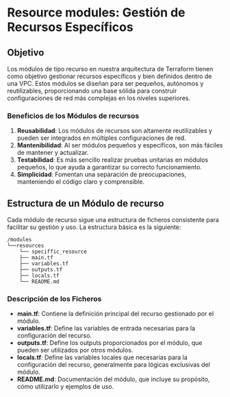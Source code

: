 # Resource modules: Gestión de Recursos Específicos

## Objetivo

Los módulos de tipo recurso en nuestra arquitectura de Terraform tienen como objetivo gestionar recursos específicos y bien definidos dentro de una VPC. Estos módulos se diseñan para ser pequeños, autónomos y reutilizables, proporcionando una base sólida para construir configuraciones de red más complejas en los niveles superiores.

### Beneficios de los Módulos de recursos

1. **Reusabilidad**: Los módulos de recursos son altamente reutilizables y pueden ser integrados en múltiples configuraciones de red.
2. **Mantenibilidad**: Al ser módulos pequeños y específicos, son más fáciles de mantener y actualizar.
3. **Testabilidad**: Es más sencillo realizar pruebas unitarias en módulos pequeños, lo que ayuda a garantizar su correcto funcionamiento.
4. **Simplicidad**: Fomentan una separación de preocupaciones, manteniendo el código claro y comprensible.

## Estructura de un Módulo de recurso

Cada módulo de recurso sigue una estructura de ficheros consistente para facilitar su gestión y uso. La estructura básica es la siguiente:

```
/modules
└──resources
    └── speciffic_resource
    ├── main.tf
    ├── variables.tf
    ├── outputs.tf
    ├── locals.tf
    └── README.md
```

### Descripción de los Ficheros

- **main.tf**: Contiene la definición principal del recurso gestionado por el módulo.
- **variables.tf**: Define las variables de entrada necesarias para la configuración del recurso.
- **outputs.tf**: Define los outputs proporcionados por el módulo, que pueden ser utilizados por otros módulos.
- **locals.tf**: Define las variables locales que necesarias para la configuración del recurso, generalmente para lógicas exclusivas del módulo.
- **README.md**: Documentación del módulo, que incluye su propósito, cómo utilizarlo y ejemplos de uso.
